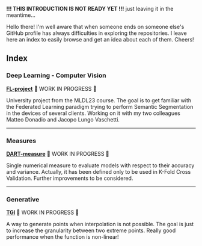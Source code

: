 **!!! THIS INTRODUCTION IS NOT READY YET !!!** just leaving it in the meantime...

Hello there! I'm well aware that when someone ends on someone else's GitHub profile has always difficulties in exploring the repositories. I leave here an index to easily browse and get an idea about each of them. Cheers!

## Index
### Deep Learning - Computer Vision
**[FL-project](https://github.com/Mattizza/FL-project)** 🚧 WORK IN PROGRESS 🚧

University project from the MLDL23 course. The goal is to get familiar with the Federated Learning paradigm trying to perform Semantic Segmentation in the devices of several clients. Working on it with my two colleagues Matteo Donadio and Jacopo Lungo Vaschetti.

---

### Measures
**[DART-measure](https://github.com/Mattizza/DART-measure)** 🚧 WORK IN PROGRESS 🚧

Single numerical measure to evaluate models with respect to their accuracy and variance. Actually, it has been defined only to be used in K-Fold Cross Validation. Further improvements to be considered.

---

### Generative
**[TGI](https://github.com/Mattizza/TGI)** 🚧 WORK IN PROGRESS 🚧

A way to generate points when interpolation is not possible. The goal is just to increase the granularity between two extreme points. Really good performance when the function is non-linear!
